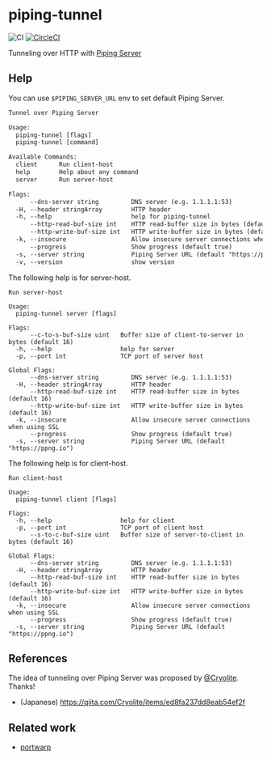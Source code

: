 # piping-tunnel
![CI](https://github.com/nwtgck/go-piping-tunnel/workflows/CI/badge.svg) [![CircleCI](https://circleci.com/gh/nwtgck/go-piping-tunnel.svg?style=shield)](https://app.circleci.com/pipelines/github/nwtgck/go-piping-tunnel)

Tunneling over HTTP with [Piping Server](https://github.com/nwtgck/piping-server) 

## Help

You can use `$PIPING_SERVER_URL` env to set default Piping Server.

```txt
Tunnel over Piping Server

Usage:
  piping-tunnel [flags]
  piping-tunnel [command]

Available Commands:
  client      Run client-host
  help        Help about any command
  server      Run server-host

Flags:
      --dns-server string         DNS server (e.g. 1.1.1.1:53)
  -H, --header stringArray        HTTP header
  -h, --help                      help for piping-tunnel
      --http-read-buf-size int    HTTP read-buffer size in bytes (default 16)
      --http-write-buf-size int   HTTP write-buffer size in bytes (default 16)
  -k, --insecure                  Allow insecure server connections when using SSL
      --progress                  Show progress (default true)
  -s, --server string             Piping Server URL (default "https://ppng.io")
  -v, --version                   show version
```

The following help is for server-host.
```
Run server-host

Usage:
  piping-tunnel server [flags]

Flags:
      --c-to-s-buf-size uint   Buffer size of client-to-server in bytes (default 16)
  -h, --help                   help for server
  -p, --port int               TCP port of server host

Global Flags:
      --dns-server string         DNS server (e.g. 1.1.1.1:53)
  -H, --header stringArray        HTTP header
      --http-read-buf-size int    HTTP read-buffer size in bytes (default 16)
      --http-write-buf-size int   HTTP write-buffer size in bytes (default 16)
  -k, --insecure                  Allow insecure server connections when using SSL
      --progress                  Show progress (default true)
  -s, --server string             Piping Server URL (default "https://ppng.io")
```

The following help is for client-host.
```
Run client-host

Usage:
  piping-tunnel client [flags]

Flags:
  -h, --help                   help for client
  -p, --port int               TCP port of client host
      --s-to-c-buf-size uint   Buffer size of server-to-client in bytes (default 16)

Global Flags:
      --dns-server string         DNS server (e.g. 1.1.1.1:53)
  -H, --header stringArray        HTTP header
      --http-read-buf-size int    HTTP read-buffer size in bytes (default 16)
      --http-write-buf-size int   HTTP write-buffer size in bytes (default 16)
  -k, --insecure                  Allow insecure server connections when using SSL
      --progress                  Show progress (default true)
  -s, --server string             Piping Server URL (default "https://ppng.io")
```

## References
The idea of tunneling over Piping Server was proposed by [@Cryolite](https://github.com/Cryolite). Thanks!  
- (Japanese) <https://qiita.com/Cryolite/items/ed8fa237dd8eab54ef2f>

## Related work
- [portwarp](https://github.com/essa/portwarp)
